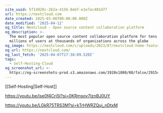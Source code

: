 ```yaml
---
site_uuid: 5f1d928c-262a-4156-8ebf-e1e7ac401d77
url: https://nextcloud.com
date_created: 2025-03-06T00:00:00.000Z
date_modified: '2025-04-12'
og_title: Nextcloud - Open source content collaboration platform
og_description: >-
  The most popular open source content collaboration platform for tens of
  millions of users at thousands of organizations across the globe
og_image: https://nextcloud.com/c/uploads/2023/07/nextcloud-home-featured-image-3.jpg
og_url: https://nextcloud.com/
og_last_fetch: '2025-04-07T17:38:09.520Z'
tags:
  - Self-Hosting-Cloud
og_screenshot_url: >-
  https://og-screenshots-prod.s3.amazonaws.com/1920x1080/80/false/2915ce35010acbec0a23824c2f8f57c84c28479410c9e12a5efb508230fd6e94.jpeg
---
```



















































[[Self-Hosting|Self-Host]]

https://youtu.be/ise0f4Crj5I?si=0KRmsov7IznBJ0UY

https://youtu.be/LGkR75TRS3M?si=kTrHWRZQuj_nDtxM